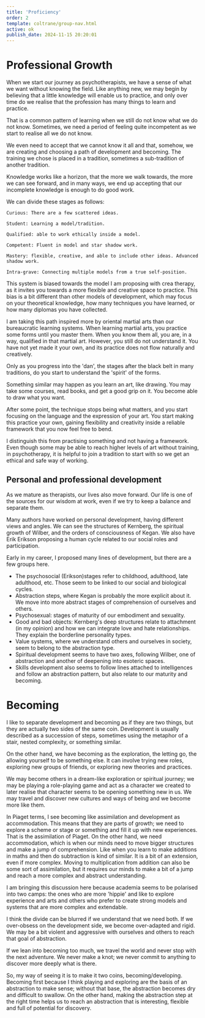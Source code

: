 ```yaml
---
title: 'Proficiency'
order: 2
template: coltrane/group-nav.html
active: ok
publish_date: 2024-11-15 20:20:01
---
```


# Professional Growth

When we start our journey as psychotherapists, we have a sense of what we want without knowing the field. Like anything new, we may begin by believing that a little knowledge will enable us to practice, and only over time do we realise that the profession has many things to learn and practice. 

That is a common pattern of learning when we still do not know what we do not know. Sometimes, we need a period of feeling quite incompetent as we start to realise all we do not know. 

We even need to accept that we cannot know it all and that, somehow, we are creating and choosing a path of development and becoming. The training we chose is placed in a tradition, sometimes a sub-tradition of another tradition.

Knowledge works like a horizon, that the more we walk towards, the more we can see forward, and in many ways, we end up accepting that our incomplete knowledge is enough to do good work. 

We can divide these stages as follows:
    
    Curious: There are a few scattered ideas.
    
    Student: Learning a model/tradition. 
    
    Qualified: able to work ethically inside a model.
    
    Competent: Fluent in model and star shadow work.
    
    Mastery: flexible, creative, and able to include other ideas. Advanced shadow work.
    
    Intra-grave: Connecting multiple models from a true self-position.
    
This system is biased towards the model I am proposing with crea therapy, as it invites you towards a more flexible and creative space to practice. This bias is a bit different than other models of development, which may focus on your theoretical knowledge, how many techniques you have learned, or how many diplomas you have collected.

I am taking this path inspired more by oriental martial arts than our bureaucratic learning systems. When learning martial arts, you practice some forms until you master them. When you know them all, you are, in a way, qualified in that martial art. However, you still do not understand it. You have not yet made it your own, and its practice does not flow naturally and creatively.

Only as you progress into the 'dan', the stages after the black belt in many traditions, do you start to understand the 'spirit' of the forms.

Something similar may happen as you learn an art, like drawing. You may take some courses, read books, and get a good grip on it. You become able to draw what you want. 

After some point, the technique stops being what matters, and you start focusing on the language and the expression of your art. You start making this practice your own, gaining flexibility and creativity inside a reliable framework that you now feel free to bend. 

I distinguish this from practising something and not having a framework. Even though some may be able to reach higher levels of art without training, in psychotherapy, it is helpful to join a tradition to start with so we get an ethical and safe way of working.

## Personal and professional development

As we mature as therapists, our lives also move forward. Our life is one of the sources for our wisdom at work, even if we try to keep a balance and separate them. 

Many authors have worked on personal development, having different views and angles. We can see the structures of Kernberg, the spiritual growth of Wilber, and the orders of consciousness of Kegan. We also have Erik Erikson proposing a human cycle related to our social roles and participation.

Early in my career, I proposed many lines of development, but there are a few groups here. 
- The psychosocial (Erikson)stages refer to childhood, adulthood, late adulthood, etc. Those seem to be linked to our social and biological cycles. 
- Abstraction steps, where Kegan is probably the more explicit about it. We move into more abstract stages of comprehension of ourselves and others.
- Psychosexual: stages of maturity of our embodiment and sexuality.
- Good and bad objects: Kernberg's deep structures relate to attachment (in my opinion) and how we can integrate love and hate relationships. They explain the borderline personality types.
- Value systems, where we understand others and ourselves in society, seem to belong to the abstraction type. 
- Spiritual development seems to have two axes, following Wilber, one of abstraction and another of deepening into esoteric spaces. 
- Skills development also seems to follow lines attached to intelligences and follow an abstraction pattern, but also relate to our maturity and becoming. 

# Becoming

I like to separate development and becoming as if they are two things, but they are actually two sides of the same coin. Development is usually described as a succession of steps, sometimes using the metaphor of a stair, nested complexity, or something similar.

On the other hand, we have becoming as the exploration, the letting go, the allowing yourself to be something else. It can involve trying new roles, exploring new groups of friends, or exploring new theories and practices.

We may become others in a dream-like exploration or spiritual journey; we may be playing a role-playing game and act as a character we created to later realise that character seems to be opening something new in us. We may travel and discover new cultures and ways of being and we become more like them. 

In Piaget terms, I see becoming like assimilation and development as accommodation. This means that they are parts of growth; we need to explore a scheme or stage or something and fill it up with new experiences. That is the assimilation of Piaget. On the other hand, we need accommodation, which is when our minds need to move bigger structures and make a jump of comprehension. Like when you learn to make additions in maths and then do subtraction is kind of similar. It is a bit of an extension, even if more complex. Moving to multiplication from addition can also be some sort of assimilation, but it requires our minds to make a bit of a jump and reach a more complex and abstract understanding. 

I am bringing this discussion here because academia seems to be polarised into two camps: the ones who are more 'hippie' and like to explore experience and arts and others who prefer to create strong models and systems that are more complex and extendable.

I think the divide can be blurred if we understand that we need both. If we over-obsess on the development side, we become over-adapted and rigid. We may be a bit violent and aggressive with ourselves and others to reach that goal of abstraction.

If we lean into becoming too much, we travel the world and never stop with the next adventure. We never make a knot; we never commit to anything to discover more deeply what is there. 

So, my way of seeing it is to make it two coins, becoming/developing. Becoming first because I think playing and exploring are the basis of an abstraction to make sense; without that base, the abstraction becomes dry and difficult to swallow. On the other hand, making the abstraction step at the right time helps us to reach an abstraction that is interesting, flexible and full of potential for discovery. 

